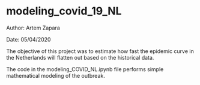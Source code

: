 # modeling_covid_19_NL
Author: Artem Zapara

Date: 05/04/2020

The objective of this project was to estimate how fast the epidemic curve in the Netherlands will flatten out based on the historical data.

The code in the modeling_COVID_NL.ipynb file performs simple mathematical modeling of the outbreak.
